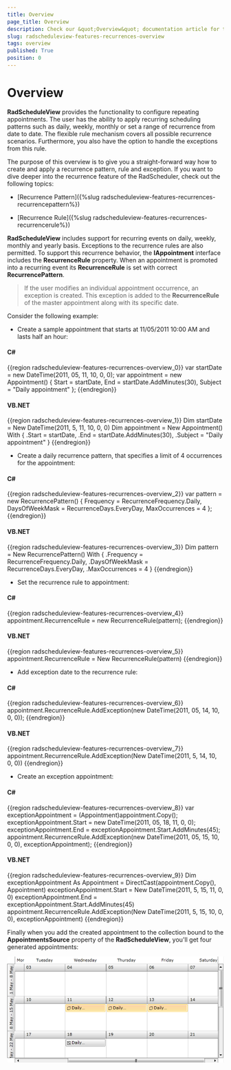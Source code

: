 ```yaml
---
title: Overview
page_title: Overview
description: Check our &quot;Overview&quot; documentation article for the RadScheduleView {{ site.framework_name }} control.
slug: radscheduleview-features-recurrences-overview
tags: overview
published: True
position: 0
---
```


# Overview

__RadScheduleView__ provides the functionality to configure repeating appointments. The user has the ability to apply recurring scheduling patterns such as daily, weekly, monthly or set a range of recurrence from date to date. The flexible rule mechanism covers all possible recurrence scenarios. Furthermore, you also have the option to handle the exceptions from this rule.        

The purpose of this overview is to give you a straight-forward way how to create and apply a recurrence pattern, rule and exception. If you want to dive deeper into the recurrence feature of the RadScheduler, check out the following topics:

* [Recurrence Pattern]({%slug radscheduleview-features-recurrences-recurrencepattern%})

* [Recurrence Rule]({%slug radscheduleview-features-recurrences-recurrencerule%})

__RadScheduleView__ includes support for recurring events on daily, weekly, monthly and yearly basis. Exceptions to the recurrence rules are also permitted. To support this recurrence behavior, the __IAppointment__ interface includes the __RecurrenceRule__ property. When an appointment is promoted into a recurring event its __RecurrenceRule__ is set with correct __RecurrencePattern__.        

>If the user modifies an individual appointment occurrence, an exception is created. This exception is added to the __RecurrenceRule__ of the master appointment along with its specific date.          

Consider the following example:

* Create a sample appointment that starts at 11/05/2011 10:00 AM and lasts half an hour: 

#### __C#__

{{region radscheduleview-features-recurrences-overview_0}}
	var startDate = new DateTime(2011, 05, 11, 10, 0, 0);
	var appointment = new Appointment() {
	    Start = startDate,
	    End = startDate.AddMinutes(30),
	    Subject = "Daily appointment"
	};
{{endregion}}

#### __VB.NET__

{{region radscheduleview-features-recurrences-overview_1}}
	Dim startDate = New DateTime(2011, 5, 11, 10, 0, 0)
	Dim appointment = New Appointment() With {
	    .Start = startDate,
	    .End = startDate.AddMinutes(30),
	    .Subject = "Daily appointment"
	}
{{endregion}}

* Create a daily recurrence pattern, that specifies a limit of 4 occurrences for the appointment: 

#### __C#__

{{region radscheduleview-features-recurrences-overview_2}}
	var pattern = new RecurrencePattern() {
	    Frequency = RecurrenceFrequency.Daily,
	    DaysOfWeekMask = RecurrenceDays.EveryDay,
	    MaxOccurrences = 4
	};
{{endregion}}

#### __VB.NET__

{{region radscheduleview-features-recurrences-overview_3}}
	Dim pattern = New RecurrencePattern() With {
	    .Frequency = RecurrenceFrequency.Daily,
	    .DaysOfWeekMask = RecurrenceDays.EveryDay,
	    .MaxOccurrences = 4
	}
{{endregion}}

* Set the recurrence rule to appointment: 

#### __C#__

{{region radscheduleview-features-recurrences-overview_4}}
	appointment.RecurrenceRule = new RecurrenceRule(pattern);
{{endregion}}

#### __VB.NET__

{{region radscheduleview-features-recurrences-overview_5}}
	appointment.RecurrenceRule = New RecurrenceRule(pattern)
{{endregion}}

* Add exception date to the recurrence rule: 

#### __C#__

{{region radscheduleview-features-recurrences-overview_6}}
	appointment.RecurrenceRule.AddException(new DateTime(2011, 05, 14, 10, 0, 0));
{{endregion}}

#### __VB.NET__

{{region radscheduleview-features-recurrences-overview_7}}
	appointment.RecurrenceRule.AddException(New DateTime(2011, 5, 14, 10, 0, 0))
{{endregion}}

* Create an exception appointment: 

#### __C#__

{{region radscheduleview-features-recurrences-overview_8}}
	var exceptionAppointment = (Appointment)appointment.Copy();
	exceptionAppointment.Start = new DateTime(2011, 05, 18, 11, 0, 0);
	exceptionAppointment.End = exceptionAppointment.Start.AddMinutes(45);
	appointment.RecurrenceRule.AddException(new DateTime(2011, 05, 15, 10, 0, 0), exceptionAppointment);
{{endregion}}

#### __VB.NET__

{{region radscheduleview-features-recurrences-overview_9}}
	Dim exceptionAppointment As Appointment = DirectCast(appointment.Copy(), Appointment)
	exceptionAppointment.Start = New DateTime(2011, 5, 15, 11, 0, 0)
	exceptionAppointment.End = exceptionAppointment.Start.AddMinutes(45)
	appointment.RecurrenceRule.AddException(New DateTime(2011, 5, 15, 10, 0, 0), exceptionAppointment)
{{endregion}}

Finally when you add the created appointment to the collection bound to the __AppointmentsSource__ property of the __RadScheduleView__, you'll get four generated appointments: 

![Recurrent Appointment Overview](images/radscheduleview_recurrencyoverview.png)

